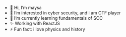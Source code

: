 - 👋 Hi, I’m maysa 
- 👀 I’m interested in cyber security, and i am CTF player 
- 🌱 I’m currently learning fundamentals of SOC
- ✨ Working with ReactJS 
- ⚡ Fun fact: i love physics and history 
